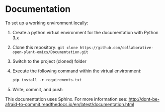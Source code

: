 # Documentation

To set up a working environment locally:

1. Create a python virtual environment for the documentation with Python 3.x
2. Clone this repository: `git clone https://github.com/collaborative-open-plant-omics/Documentation.git`
3. Switch to the project (cloned) folder
4. Execute the following command within the virtual environment:
	```python
	pip install -r requirements.txt
	```
	
5. Write, commit, and push

This documentation uses Sphinx. For more information see: http://dont-be-afraid-to-commit.readthedocs.io/en/latest/documentation.html




